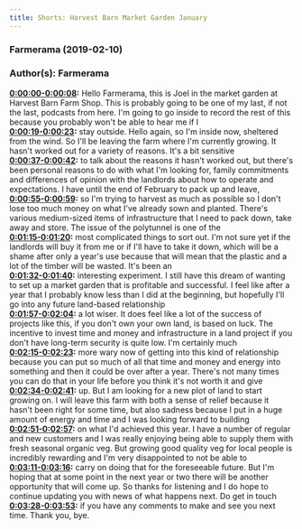 ```yaml
---
title: Shorts: Harvest Barn Market Garden January
---
```

### Farmerama  (2019-02-10)  
### Author(s): Farmerama  

**[0:00:00-0:00:08](https://soundcloud.com/farmerama-radio/shorts-harvest-barn-market-garden-january#t=0:00:00):**  Hello Farmerama, this is Joel in the market garden at Harvest Barn Farm Shop. This is  probably going to be one of my last, if not the last, podcasts from here. I'm going to  go inside to record the rest of this because you probably won't be able to hear me if I  
**[0:00:19-0:00:23](https://soundcloud.com/farmerama-radio/shorts-harvest-barn-market-garden-january#t=0:00:19):**  stay outside.  Hello again, so I'm inside now, sheltered from the wind. So I'll be leaving the farm  where I'm currently growing. It hasn't worked out for a variety of reasons. It's a bit sensitive  
**[0:00:37-0:00:42](https://soundcloud.com/farmerama-radio/shorts-harvest-barn-market-garden-january#t=0:00:37):**  to talk about the reasons it hasn't worked out, but there's been personal reasons to  do with what I'm looking for, family commitments and differences of opinion with the landlords  about how to operate and expectations. I have until the end of February to pack up and leave,  
**[0:00:55-0:00:59](https://soundcloud.com/farmerama-radio/shorts-harvest-barn-market-garden-january#t=0:00:55):**  so I'm trying to harvest as much as possible so I don't lose too much money on what I've  already sown and planted. There's various medium-sized items of infrastructure that  I need to pack down, take away and store. The issue of the polytunnel is one of the  
**[0:01:15-0:01:20](https://soundcloud.com/farmerama-radio/shorts-harvest-barn-market-garden-january#t=0:01:15):**  most complicated things to sort out. I'm not sure yet if the landlords will buy it from  me or if I'll have to take it down, which will be a shame after only a year's use because  that will mean that the plastic and a lot of the timber will be wasted. It's been an  
**[0:01:32-0:01:40](https://soundcloud.com/farmerama-radio/shorts-harvest-barn-market-garden-january#t=0:01:32):**  interesting experiment. I still have this dream of wanting to set up a market garden  that is profitable and successful. I feel like after a year that I probably know less  than I did at the beginning, but hopefully I'll go into any future land-based relationship  
**[0:01:57-0:02:04](https://soundcloud.com/farmerama-radio/shorts-harvest-barn-market-garden-january#t=0:01:57):**  a lot wiser. It does feel like a lot of the success of projects like this, if you don't  own your own land, is based on luck. The incentive to invest time and money and infrastructure  in a land project if you don't have long-term security is quite low. I'm certainly much  
**[0:02:15-0:02:23](https://soundcloud.com/farmerama-radio/shorts-harvest-barn-market-garden-january#t=0:02:15):**  more wary now of getting into this kind of relationship because you can put so much of  all that time and money and energy into something and then it could be over after a year. There's  not many times you can do that in your life before you think it's not worth it and give  
**[0:02:34-0:02:41](https://soundcloud.com/farmerama-radio/shorts-harvest-barn-market-garden-january#t=0:02:34):**  up. But I am looking for a new plot of land to start growing on. I will leave this farm  with both a sense of relief because it hasn't been right for some time, but also sadness  because I put in a huge amount of energy and time and I was looking forward to building  
**[0:02:51-0:02:57](https://soundcloud.com/farmerama-radio/shorts-harvest-barn-market-garden-january#t=0:02:51):**  on what I'd achieved this year. I have a number of regular and new customers and I was really  enjoying being able to supply them with fresh seasonal organic veg. But growing good quality  veg for local people is incredibly rewarding and I'm very disappointed to not be able to  
**[0:03:11-0:03:16](https://soundcloud.com/farmerama-radio/shorts-harvest-barn-market-garden-january#t=0:03:11):**  carry on doing that for the foreseeable future. But I'm hoping that at some point in the next  year or two there will be another opportunity that will come up. So thanks for listening  and I do hope to continue updating you with news of what happens next. Do get in touch  
**[0:03:28-0:03:53](https://soundcloud.com/farmerama-radio/shorts-harvest-barn-market-garden-january#t=0:03:28):**  if you have any comments to make and see you next time. Thank you, bye.  